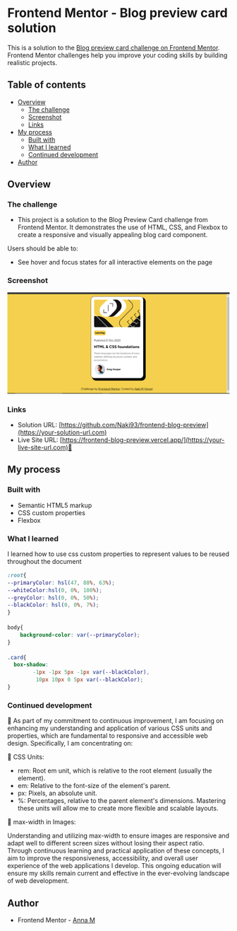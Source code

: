 # Frontend Mentor - Blog preview card solution

This is a solution to the [Blog preview card challenge on Frontend Mentor](https://www.frontendmentor.io/challenges/blog-preview-card-ckPaj01IcS). Frontend Mentor challenges help you improve your coding skills by building realistic projects. 

## Table of contents

- [Overview](#overview)
  - [The challenge](#)
  - [Screenshot](#screenshot)
  - [Links](#links)
- [My process](#my-process)
  - [Built with](#)
  - [What I learned](#what-i-learned)
  - [Continued development](#continued-development)
- [Author](#author)


## Overview

### The challenge

- This project is a solution to the Blog Preview Card challenge from Frontend Mentor. It demonstrates the use of HTML, CSS, and Flexbox to create a responsive and visually appealing blog card component.

Users should be able to:

- See hover and focus states for all interactive elements on the page

### Screenshot

![](./blog-preview.png)

### Links

- Solution URL: [https://github.com/Naki93/frontend-blog-preview](https://your-solution-url.com)
- Live Site URL: [https://frontend-blog-preview.vercel.app/](https://your-live-site-url.com)🚀

## My process

### Built with

- Semantic HTML5 markup
- CSS custom properties
- Flexbox


### What I learned

I learned how to use css custom properties to represent values to be reused throughout the document
```css
:root{
--primaryColor: hsl(47, 88%, 63%);
--whiteColor:hsl(0, 0%, 100%);
--greyColor: hsl(0, 0%, 50%);
--blackColor: hsl(0, 0%, 7%);
}

body{
    background-color: var(--primaryColor);
}

.card{
  box-shadow: 
        -1px -1px 5px -1px var(--blackColor), 
         10px 10px 0 5px var(--blackColor); 
}
```
### Continued development

📝 As part of my commitment to continuous improvement, I am focusing on enhancing my understanding and application of various CSS units and properties, which are fundamental to responsive and accessible web design. Specifically, I am concentrating on:

🔹 CSS Units:

- rem: Root em unit, which is relative to the root element (usually the <html> element).
- em: Relative to the font-size of the element's parent.
- px: Pixels, an absolute unit.
- %: Percentages, relative to the parent element's dimensions.
Mastering these units will allow me to create more flexible and scalable layouts.

📏 max-width in Images:

Understanding and utilizing max-width to ensure images are responsive and adapt well to different screen sizes without losing their aspect ratio.
Through continuous learning and practical application of these concepts, I aim to improve the responsiveness, accessibility, and overall user experience of the web applications I develop. This ongoing education will ensure my skills remain current and effective in the ever-evolving landscape of web development.

## Author

- Frontend Mentor - [Anna M](https://www.frontendmentor.io/profile/Naki93)


